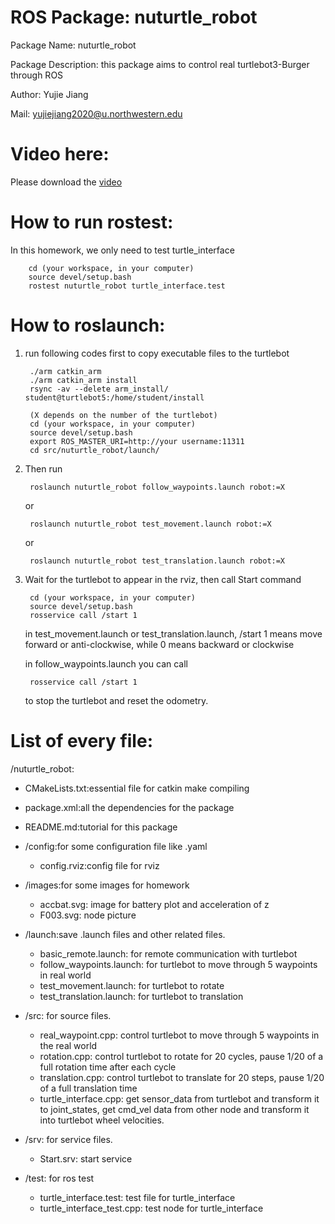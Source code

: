 # ROS Package: nuturtle_robot
Package Name: nuturtle_robot

Package Description: this package aims to control real turtlebot3-Burger through ROS

Author: Yujie Jiang

Mail: yujiejiang2020@u.northwestern.edu

# Video here:
Please download the [video](https://raw.githubusercontent.com/DarrenJiang13/ROSNavagationProjectFromScratch/master/nuturtle_robot/Turtlebot3%20burger%20navigation.mp4)

# How to run rostest:
In this homework, we only need to test turtle_interface  

        cd (your workspace, in your computer)
        source devel/setup.bash 
        rostest nuturtle_robot turtle_interface.test

# How to roslaunch:
1. run following codes first to copy executable files to the turtlebot

        ./arm catkin_arm
        ./arm catkin_arm install
        rsync -av --delete arm_install/ student@turtlebot5:/home/student/install
    
        (X depends on the number of the turtlebot)
        cd (your workspace, in your computer)
        source devel/setup.bash 
        export ROS_MASTER_URI=http://your username:11311
        cd src/nuturtle_robot/launch/
    
2. Then run
    
        roslaunch nuturtle_robot follow_waypoints.launch robot:=X
    or  
    
        roslaunch nuturtle_robot test_movement.launch robot:=X
    or  
    
        roslaunch nuturtle_robot test_translation.launch robot:=X	

3. Wait for the turtlebot to appear in the rviz, then call Start command

        cd (your workspace, in your computer)
        source devel/setup.bash 
        rosservice call /start 1
        
    in test_movement.launch or test_translation.launch, /start 1 means move forward or anti-clockwise, while 0 means backward or clockwise
    
    in follow_waypoints.launch you can call 
    
        rosservice call /start 1
    
    to stop the turtlebot and reset the odometry.
# List of every file:
/nuturtle_robot:

  - CMakeLists.txt:essential file for catkin make compiling
	
  - package.xml:all the dependencies for the package
	
  - README.md:tutorial for this package
  
  - /config:for some configuration file like .yaml
	- config.rviz:config file for rviz
	
  - /images:for some images for homework
	- accbat.svg: image for battery plot and acceleration of z
	- F003.svg: node picture
	
  - /launch:save .launch files and other related files.
	- basic_remote.launch: for remote communication with turtlebot
    - follow_waypoints.launch: for turtlebot to move through 5 waypoints in real world		
    - test_movement.launch:	for turtlebot to rotate	
    - test_translation.launch:	for turtlebot to translation	
    
  - /src: for source files.
    - real_waypoint.cpp:   control turtlebot to move through 5 waypoints in the real world
    - rotation.cpp:   control turtlebot to rotate for 20 cycles, pause 1/20 of a full rotation time after each cycle
    - translation.cpp:   control turtlebot to translate for 20 steps, pause 1/20 of a full translation time
    - turtle_interface.cpp:   get sensor_data from turtlebot and transform it to joint_states, get cmd_vel data from other node and transform it into turtlebot wheel velocities.

  - /srv: for service files.
     - Start.srv:   start service

  - /test: for ros test
    - turtle_interface.test: test file for turtle_interface
    - turtle_interface_test.cpp: test node for turtle_interface
    
